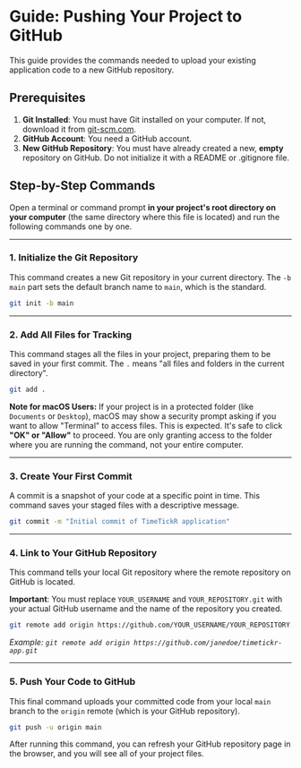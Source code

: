 # Guide: Pushing Your Project to GitHub

This guide provides the commands needed to upload your existing application code to a new GitHub repository.

## Prerequisites

1.  **Git Installed**: You must have Git installed on your computer. If not, download it from [git-scm.com](https://git-scm.com/).
2.  **GitHub Account**: You need a GitHub account.
3.  **New GitHub Repository**: You must have already created a new, **empty** repository on GitHub. Do not initialize it with a README or .gitignore file.

## Step-by-Step Commands

Open a terminal or command prompt **in your project's root directory on your computer** (the same directory where this file is located) and run the following commands one by one.

---

### 1. Initialize the Git Repository

This command creates a new Git repository in your current directory. The `-b main` part sets the default branch name to `main`, which is the standard.

```bash
git init -b main
```

---

### 2. Add All Files for Tracking

This command stages all the files in your project, preparing them to be saved in your first commit. The `.` means "all files and folders in the current directory".

```bash
git add .
```

**Note for macOS Users:** If your project is in a protected folder (like `Documents` or `Desktop`), macOS may show a security prompt asking if you want to allow "Terminal" to access files. This is expected. It's safe to click **"OK" or "Allow"** to proceed. You are only granting access to the folder where you are running the command, not your entire computer.

---

### 3. Create Your First Commit

A commit is a snapshot of your code at a specific point in time. This command saves your staged files with a descriptive message.

```bash
git commit -m "Initial commit of TimeTickR application"
```

---

### 4. Link to Your GitHub Repository

This command tells your local Git repository where the remote repository on GitHub is located.

**Important**: You must replace `YOUR_USERNAME` and `YOUR_REPOSITORY.git` with your actual GitHub username and the name of the repository you created.

```bash
git remote add origin https://github.com/YOUR_USERNAME/YOUR_REPOSITORY.git
```
*Example: `git remote add origin https://github.com/janedoe/timetickr-app.git`*

---

### 5. Push Your Code to GitHub

This final command uploads your committed code from your local `main` branch to the `origin` remote (which is your GitHub repository).

```bash
git push -u origin main
```

After running this command, you can refresh your GitHub repository page in the browser, and you will see all of your project files.

